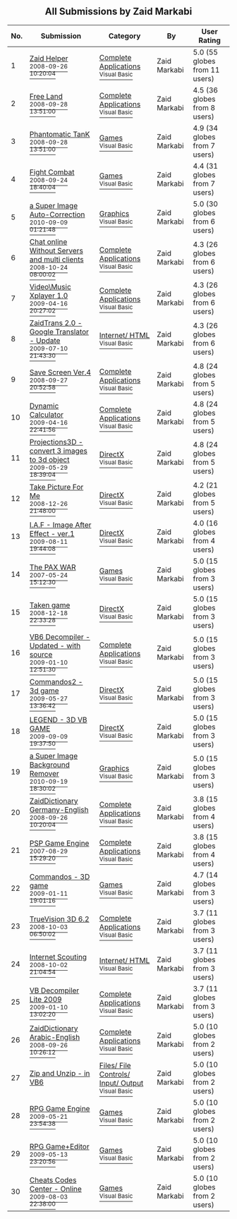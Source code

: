 ﻿<div align="center">

## All Submissions by Zaid Markabi

</div>

No.  | Submission | Category | By   | User Rating
---- | ---------- | -------- | ---- | -----------
1 | [Zaid Helper<br /><sup>2008-09-26 10:20:04</sup>](https://github.com/Planet-Source-Code/zaid-markabi-zaid-helper__1-71126) | [Complete Applications<br /><sup>Visual Basic</sup>](../ByCategory/complete-applications__1-27.md) | Zaid Markabi | 5.0 (55 globes from 11 users)
2 | [Free Land<br /><sup>2008-09-28 13:51:00</sup>](https://github.com/Planet-Source-Code/zaid-markabi-free-land__1-71166) | [Complete Applications<br /><sup>Visual Basic</sup>](../ByCategory/complete-applications__1-27.md) | Zaid Markabi | 4.5 (36 globes from 8 users)
3 | [Phantomatic TanK<br /><sup>2008-09-28 13:51:00</sup>](https://github.com/Planet-Source-Code/zaid-markabi-phantomatic-tank__1-71168) | [Games<br /><sup>Visual Basic</sup>](../ByCategory/games__1-38.md) | Zaid Markabi | 4.9 (34 globes from 7 users)
4 | [Fight Combat<br /><sup>2008-09-24 18:40:04</sup>](https://github.com/Planet-Source-Code/zaid-markabi-fight-combat__1-71122) | [Games<br /><sup>Visual Basic</sup>](../ByCategory/games__1-38.md) | Zaid Markabi | 4.4 (31 globes from 7 users)
5 | [a Super Image Auto\-Correction<br /><sup>2010-09-09 01:21:48</sup>](https://github.com/Planet-Source-Code/zaid-markabi-a-super-image-auto-correction__1-73423) | [Graphics<br /><sup>Visual Basic</sup>](../ByCategory/graphics__1-46.md) | Zaid Markabi | 5.0 (30 globes from 6 users)
6 | [Chat online Without Servers and multi clients<br /><sup>2008-10-24 08:00:02</sup>](https://github.com/Planet-Source-Code/zaid-markabi-chat-online-without-servers-and-multi-clients__1-71283) | [Complete Applications<br /><sup>Visual Basic</sup>](../ByCategory/complete-applications__1-27.md) | Zaid Markabi | 4.3 (26 globes from 6 users)
7 | [Video\\Music Xplayer 1\.0<br /><sup>2009-04-16 20:27:02</sup>](https://github.com/Planet-Source-Code/zaid-markabi-video-music-xplayer-1-0__1-72151) | [Complete Applications<br /><sup>Visual Basic</sup>](../ByCategory/complete-applications__1-27.md) | Zaid Markabi | 4.3 (26 globes from 6 users)
8 | [ZaidTrans 2\.0 \- Google Translator \- Update<br /><sup>2009-07-10 21:43:30</sup>](https://github.com/Planet-Source-Code/zaid-markabi-zaidtrans-2-0-google-translator-update__1-72324) | [Internet/ HTML<br /><sup>Visual Basic</sup>](../ByCategory/internet-html__1-34.md) | Zaid Markabi | 4.3 (26 globes from 6 users)
9 | [Save Screen Ver\.4<br /><sup>2008-09-27 20:52:58</sup>](https://github.com/Planet-Source-Code/zaid-markabi-save-screen-ver-4__1-71141) | [Complete Applications<br /><sup>Visual Basic</sup>](../ByCategory/complete-applications__1-27.md) | Zaid Markabi | 4.8 (24 globes from 5 users)
10 | [Dynamic Calculator<br /><sup>2009-04-16 22:41:56</sup>](https://github.com/Planet-Source-Code/zaid-markabi-dynamic-calculator__1-72072) | [Complete Applications<br /><sup>Visual Basic</sup>](../ByCategory/complete-applications__1-27.md) | Zaid Markabi | 4.8 (24 globes from 5 users)
11 | [Projections3D \- convert 3 images to 3d object<br /><sup>2009-05-29 18:39:04</sup>](https://github.com/Planet-Source-Code/zaid-markabi-projections3d-convert-3-images-to-3d-object__1-72147) | [DirectX<br /><sup>Visual Basic</sup>](../ByCategory/directx__1-44.md) | Zaid Markabi | 4.8 (24 globes from 5 users)
12 | [Take Picture For Me<br /><sup>2008-12-26 21:48:00</sup>](https://github.com/Planet-Source-Code/zaid-markabi-take-picture-for-me__1-71679) | [DirectX<br /><sup>Visual Basic</sup>](../ByCategory/directx__1-44.md) | Zaid Markabi | 4.2 (21 globes from 5 users)
13 | [I\.A\.F \- Image After Effect \- ver\.1<br /><sup>2009-08-11 19:44:08</sup>](https://github.com/Planet-Source-Code/zaid-markabi-i-a-f-image-after-effect-ver-1__1-72417) | [DirectX<br /><sup>Visual Basic</sup>](../ByCategory/directx__1-44.md) | Zaid Markabi | 4.0 (16 globes from 4 users)
14 | [The PAX WAR<br /><sup>2007-05-24 15:12:30</sup>](https://github.com/Planet-Source-Code/zaid-markabi-the-pax-war__1-71123) | [Games<br /><sup>Visual Basic</sup>](../ByCategory/games__1-38.md) | Zaid Markabi | 5.0 (15 globes from 3 users)
15 | [Taken game<br /><sup>2008-12-18 22:33:28</sup>](https://github.com/Planet-Source-Code/zaid-markabi-taken-game__1-71620) | [DirectX<br /><sup>Visual Basic</sup>](../ByCategory/directx__1-44.md) | Zaid Markabi | 5.0 (15 globes from 3 users)
16 | [VB6 Decompiler \- Updated \- with source<br /><sup>2009-01-10 12:51:30</sup>](https://github.com/Planet-Source-Code/zaid-markabi-vb6-decompiler-updated-with-source__1-72111) | [Complete Applications<br /><sup>Visual Basic</sup>](../ByCategory/complete-applications__1-27.md) | Zaid Markabi | 5.0 (15 globes from 3 users)
17 | [Commandos2 \- 3d game<br /><sup>2009-05-27 13:36:42</sup>](https://github.com/Planet-Source-Code/zaid-markabi-commandos2-3d-game__1-72117) | [DirectX<br /><sup>Visual Basic</sup>](../ByCategory/directx__1-44.md) | Zaid Markabi | 5.0 (15 globes from 3 users)
18 | [LEGEND \- 3D VB GAME<br /><sup>2009-09-09 19:37:50</sup>](https://github.com/Planet-Source-Code/zaid-markabi-legend-3d-vb-game__1-72447) | [DirectX<br /><sup>Visual Basic</sup>](../ByCategory/directx__1-44.md) | Zaid Markabi | 5.0 (15 globes from 3 users)
19 | [a Super Image Background Remover<br /><sup>2010-09-19 18:30:02</sup>](https://github.com/Planet-Source-Code/zaid-markabi-a-super-image-background-remover__1-73447) | [Graphics<br /><sup>Visual Basic</sup>](../ByCategory/graphics__1-46.md) | Zaid Markabi | 5.0 (15 globes from 3 users)
20 | [ZaidDictionary Germany\-English<br /><sup>2008-09-26 10:20:04</sup>](https://github.com/Planet-Source-Code/zaid-markabi-zaiddictionary-germany-english__1-71127) | [Complete Applications<br /><sup>Visual Basic</sup>](../ByCategory/complete-applications__1-27.md) | Zaid Markabi | 3.8 (15 globes from 4 users)
21 | [PSP Game Engine<br /><sup>2007-08-29 15:29:20</sup>](https://github.com/Planet-Source-Code/zaid-markabi-psp-game-engine__1-71131) | [Complete Applications<br /><sup>Visual Basic</sup>](../ByCategory/complete-applications__1-27.md) | Zaid Markabi | 3.8 (15 globes from 4 users)
22 | [Commandos \- 3D game<br /><sup>2009-01-11 19:01:16</sup>](https://github.com/Planet-Source-Code/zaid-markabi-commandos-3d-game__1-71771) | [Games<br /><sup>Visual Basic</sup>](../ByCategory/games__1-38.md) | Zaid Markabi | 4.7 (14 globes from 3 users)
23 | [TrueVision 3D 6\.2<br /><sup>2008-10-03 06:50:02</sup>](https://github.com/Planet-Source-Code/zaid-markabi-truevision-3d-6-2__1-71142) | [Complete Applications<br /><sup>Visual Basic</sup>](../ByCategory/complete-applications__1-27.md) | Zaid Markabi | 3.7 (11 globes from 3 users)
24 | [Internet Scouting<br /><sup>2008-10-02 21:04:54</sup>](https://github.com/Planet-Source-Code/zaid-markabi-internet-scouting__1-71179) | [Internet/ HTML<br /><sup>Visual Basic</sup>](../ByCategory/internet-html__1-34.md) | Zaid Markabi | 3.7 (11 globes from 3 users)
25 | [VB Decompiler Lite 2009<br /><sup>2009-01-10 13:02:20</sup>](https://github.com/Planet-Source-Code/zaid-markabi-vb-decompiler-lite-2009__1-71698) | [Complete Applications<br /><sup>Visual Basic</sup>](../ByCategory/complete-applications__1-27.md) | Zaid Markabi | 3.7 (11 globes from 3 users)
26 | [ZaidDictionary Arabic\-English<br /><sup>2008-09-26 10:26:12</sup>](https://github.com/Planet-Source-Code/zaid-markabi-zaiddictionary-arabic-english__1-71129) | [Complete Applications<br /><sup>Visual Basic</sup>](../ByCategory/complete-applications__1-27.md) | Zaid Markabi | 5.0 (10 globes from 2 users)
27 | [Zip and Unzip \- in VB6<br />](https://github.com/Planet-Source-Code/zaid-markabi-zip-and-unzip-in-vb6__1-72150) | [Files/ File Controls/ Input/ Output<br /><sup>Visual Basic</sup>](../ByCategory/files-file-controls-input-output__1-3.md) | Zaid Markabi | 5.0 (10 globes from 2 users)
28 | [RPG Game Engine<br /><sup>2009-05-21 23:54:38</sup>](https://github.com/Planet-Source-Code/zaid-markabi-rpg-game-engine__1-72172) | [Games<br /><sup>Visual Basic</sup>](../ByCategory/games__1-38.md) | Zaid Markabi | 5.0 (10 globes from 2 users)
29 | [RPG Game\+Editor<br /><sup>2009-05-13 23:20:56</sup>](https://github.com/Planet-Source-Code/zaid-markabi-rpg-game-editor__1-72187) | [Games<br /><sup>Visual Basic</sup>](../ByCategory/games__1-38.md) | Zaid Markabi | 5.0 (10 globes from 2 users)
30 | [Cheats Codes Center \- Online<br /><sup>2009-08-03 22:38:00</sup>](https://github.com/Planet-Source-Code/zaid-markabi-cheats-codes-center-online__1-72387) | [Games<br /><sup>Visual Basic</sup>](../ByCategory/games__1-38.md) | Zaid Markabi | 5.0 (10 globes from 2 users)
